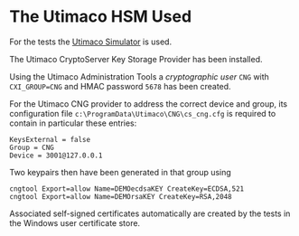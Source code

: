 # The Utimaco HSM Used

For the tests the [Utimaco Simulator](https://hsm.utimaco.com/products-hardware-security-modules/hsm-simulators/securityserver-simulator/) is used.

The Utimaco CryptoServer Key Storage Provider has been installed.

Using the Utimaco Administration Tools a _cryptographic user_ `CNG` with `CXI_GROUP=CNG` and HMAC password `5678` has been created.

For the Utimaco CNG provider to address the correct device and group, its configuration file `c:\ProgramData\Utimaco\CNG\cs_cng.cfg` is required to contain in particular these entries:

    KeysExternal = false
    Group = CNG
    Device = 3001@127.0.0.1

Two keypairs then have been generated in that group using

    cngtool Export=allow Name=DEMOecdsaKEY CreateKey=ECDSA,521
    cngtool Export=allow Name=DEMOrsaKEY CreateKey=RSA,2048

Associated self-signed certificates automatically are created by the tests in the Windows user certificate store.

